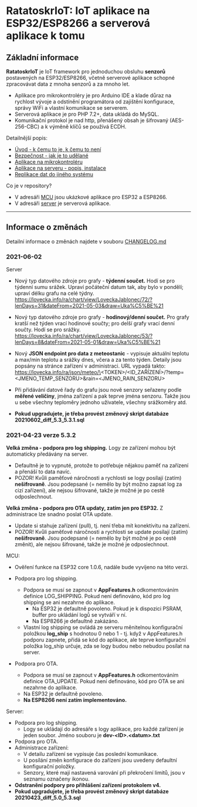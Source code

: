 # RatatoskrIoT: IoT aplikace na ESP32/ESP8266 a serverová aplikace k tomu

## Základní informace

**RatatoskrIoT** je IoT framework pro jednoduchou obsluhu **senzorů** postavených na ESP32/ESP8266, včetně serverové aplikace schopné zpracovávat data z mnoha senzorů a za mnoho let.
- Aplikace pro mikrokontroléry je pro Arduino IDE a klade důraz na rychlost vývoje a odstínění programátora od zajištění konfigurace, správy WiFi a vlastní komunikace se serverem.
- Serverová aplikace je pro PHP 7.2+, data ukládá do MySQL.
- Komunikační protokol je nad http, přenášený obsah je šifrovaný (AES-256-CBC) a k výměně klíčů se používá ECDH.

Detailnější popis: 
- [Úvod - k čemu to je, k čemu to není](https://pebrou.wordpress.com/2021/01/07/kostra-hotove-iot-aplikace-pro-esp32-esp8266-a-k-tomu-nejaky-server-1-n/)
- [Bezpečnost - jak je to udělané](https://pebrou.wordpress.com/2021/01/14/kostra-hotove-iot-aplikace-pro-esp32-esp8266-a-k-tomu-nejaky-server-2-n/)
- [Aplikace na mikrokontroléru](https://pebrou.wordpress.com/2021/01/15/kostra-hotove-iot-aplikace-pro-esp32-esp8266-a-k-tomu-nejaky-server-3-n/)
- [Aplikace na serveru - popis, instalace](https://pebrou.wordpress.com/2021/01/18/kostra-hotove-iot-aplikace-pro-esp32-esp8266-a-k-tomu-nejaky-server-4-4/)
- [Replikace dat do jiného systému](https://pebrou.wordpress.com/2021/01/19/ratatoskriot-replikace-dat-do-jineho-systemu/)

Co je v repository?
- V adresáři [MCU](MCU) jsou ukázkové aplikace pro ESP32 a ESP8266.
- V adresáři [server](server) je serverová aplikace.


---
## Informace o změnách

Detailní informace o změnách najdete  v souboru [CHANGELOG.md](CHANGELOG.md)

### **2021-06-02**

Server
- Nový typ datového zdroje pro grafy - **týdenní součet.** Hodí se pro týdenní sumu srážek. Upraví počáteční datum tak, aby bylo v pondělí; 
  upraví délku grafu na celé týdny. 
  https://lovecka.info/ra/chart/view/LoveckaJablonec/72/?lenDays=31&dateFrom=2021-05-03&draw=Uka%C5%BE%21
- Nový typ datového zdroje pro grafy - **hodinový/denní součet.** Pro grafy kratší než týden vrací hodinové součty; pro delší grafy vrací denní součty. Hodí se pro srážky. 
  https://lovecka.info/ra/chart/view/LoveckaJablonec/53/?lenDays=8&dateFrom=2021-05-01&draw=Uka%C5%BE%21
- Nový **JSON endpoint pro data z meteostanic** - vypisuje aktuální teplotu a max/min teplotu a srážky dnes, včera a za tento týden.
  Detaily jsou popsány na stránce zařízení v administraci.
  URL vypadá takto:
  https://lovecka.info/ra/json/meteo/\<TOKEN\>/\<ID_ZAŘÍZENÍ\>/?temp=\<JMENO_TEMP_SENZORU\>&rain=\<JMENO_RAIN_SENZORU\>
- Při přidávání datové řady do grafu jsou nově senzory seřazeny podle **měřené veličiny**, jména zařízení a pak teprve jména senzoru. 
  Takže jsou u sebe všechny teploměry jednoho uživatele, všechny srážkoměry atd.

- **Pokud upgradujete, je třeba provést změnový skript databáze 20210602_diff_5.3_5.3.1.sql**


### **2021-04-23 verze 5.3.2**

**Velká změna - podpora pro log shipping.** Logy ze zařízení mohou být automaticky předávány na server. 
- Defaultně je to vypnuté, protože to potřebuje nějakou paměť na zařízení a přenáší to data navíc.
- POZOR! Kvůli paměťové náročnosti a rychlosti se logy posílají (zatím) **nešifrovaně**. Jsou podepsané (= nemělo by být možno zapsat log za cizí zařízení), ale nejsou šifrované, takže je možné je po cestě odposlechnout.

**Velká změna - podpora pro OTA updaty, zatím jen pro ESP32.** Z administrace lze snadno poslat OTA update. 
- Update si stahuje zařízení (pull), tj. není třeba mít konektivitu na zařízení.
- POZOR! Kvůli paměťové náročnosti a rychlosti se update posílají (zatím) **nešifrovaně**. Jsou podepsané (= nemělo by být možné je po cestě změnit), ale nejsou šifrované, takže je možné je odposlechnout.

MCU:
- Ověření funkce na ESP32 core 1.0.6, nadále bude vyvíjeno na této verzi.
- Podpora pro log shipping. 
  - Podpora se musí se zapnout v **AppFeatures.h** odkomentováním definice LOG_SHIPPING. Pokud není definováno, kód pro log shipping se ani nezahrne do aplikace.
    - Na ESP32 je defaultně povoleno. Pokud je k dispozici PSRAM, buffer pro ukládání logů se vytváří v ní.
    - Na ESP8266 je defaultně zakázáno.
  - Vlastní log shipping se ovládá ze serveru měnitelnou konfigurační položkou **log_ship** s hodnotou 0 nebo 1 - tj. když v AppFeatures.h podporu zapnete, přidá se kód do aplikace, ale teprve konfigurační položka log_ship určuje, zda se logy budou nebo nebudou posílat na server.
  
- Podpora pro OTA.
  - Podpora se musí se zapnout v **AppFeatures.h** odkomentováním definice OTA_UPDATE. Pokud není definováno, kód pro OTA se ani nezahrne do aplikace.
  - Na ESP32 je defaultně povoleno.
  - **Na ESP8266 není zatím implementováno.**

Server:
- Podpora pro log shipping. 
  - Logy se ukládají do adresáře s logy aplikace, pro každé zařízení je jeden soubor. Jméno souboru je **dev-\<ID\>.\<datum\>.txt**
- Podpora pro OTA.
- Administrace zařízení: 
  - V detailu zařízení se vypisuje čas poslední komunikace.
  - U posílání změn konfigurace do zařízení jsou uvedeny defaultní konfigurační položky.
  - Senzory, které mají nastavená varování při překročení limitů, jsou v seznamu označeny ikonou.
- **Odstranění podpory pro přihlášení zařízení protokolem v4.**
- **Pokud upgradujete, je třeba provést změnový skript databáze 20210423_diff_5.0_5.3.sql**








